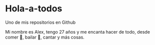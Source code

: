 # Hola-a-todos
Uno de mis repositorios en Github

Mi nombre es Alex, tengo 27 años y me encanta hacer de todo, desde comer :pizza:, bailar :dancer:, cantar y más cosas.
